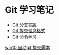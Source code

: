 # Git 学习笔记

- [Git 分支实践](/git/git-branch-init.md)
- [Git 提交信息格式](/git/git-commit-message.md)
- [Git 命令学习](/git/git-command.md)



[win10 自动git 提交脚本](/git/win-git-push-bat.md)